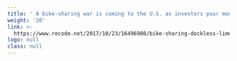 ```yaml
---
title: ' A bike-sharing war is coming to the U.S. as investors pour money into new entrants'
weight: '20'
link: >-
  https://www.recode.net/2017/10/23/16496908/bike-sharing-dockless-limebike-ofo-motivate-citi-bike-spin
logo: null
class: null
---
```


